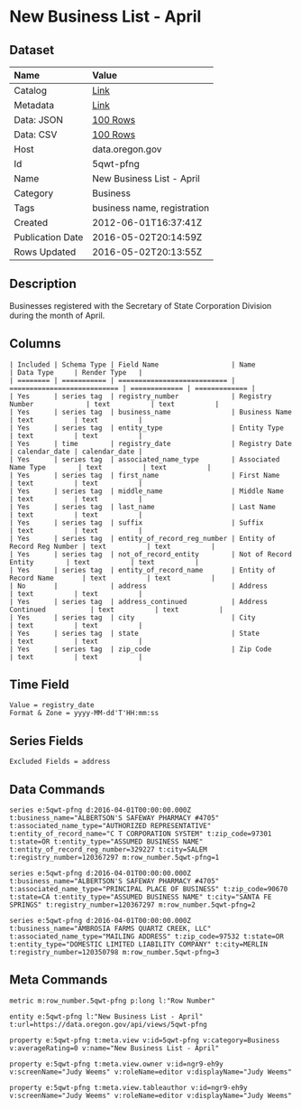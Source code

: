 # New Business List - April

## Dataset

| Name | Value |
| :--- | :---- |
| Catalog | [Link](https://catalog.data.gov/dataset/new-business-list-april-15445) |
| Metadata | [Link](https://data.oregon.gov/api/views/5qwt-pfng) |
| Data: JSON | [100 Rows](https://data.oregon.gov/api/views/5qwt-pfng/rows.json?max_rows=100) |
| Data: CSV | [100 Rows](https://data.oregon.gov/api/views/5qwt-pfng/rows.csv?max_rows=100) |
| Host | data.oregon.gov |
| Id | 5qwt-pfng |
| Name | New Business List - April |
| Category | Business |
| Tags | business name, registration |
| Created | 2012-06-01T16:37:41Z |
| Publication Date | 2016-05-02T20:14:59Z |
| Rows Updated | 2016-05-02T20:13:55Z |

## Description

Businesses registered with the Secretary of State Corporation Division during the month of April.

## Columns

```ls
| Included | Schema Type | Field Name                  | Name                        | Data Type     | Render Type   |
| ======== | =========== | =========================== | =========================== | ============= | ============= |
| Yes      | series tag  | registry_number             | Registry Number             | text          | text          |
| Yes      | series tag  | business_name               | Business Name               | text          | text          |
| Yes      | series tag  | entity_type                 | Entity Type                 | text          | text          |
| Yes      | time        | registry_date               | Registry Date               | calendar_date | calendar_date |
| Yes      | series tag  | associated_name_type        | Associated Name Type        | text          | text          |
| Yes      | series tag  | first_name                  | First Name                  | text          | text          |
| Yes      | series tag  | middle_name                 | Middle Name                 | text          | text          |
| Yes      | series tag  | last_name                   | Last Name                   | text          | text          |
| Yes      | series tag  | suffix                      | Suffix                      | text          | text          |
| Yes      | series tag  | entity_of_record_reg_number | Entity of Record Reg Number | text          | text          |
| Yes      | series tag  | not_of_record_entity        | Not of Record Entity        | text          | text          |
| Yes      | series tag  | entity_of_record_name       | Entity of Record Name       | text          | text          |
| No       |             | address                     | Address                     | text          | text          |
| Yes      | series tag  | address_continued           | Address Continued           | text          | text          |
| Yes      | series tag  | city                        | City                        | text          | text          |
| Yes      | series tag  | state                       | State                       | text          | text          |
| Yes      | series tag  | zip_code                    | Zip Code                    | text          | text          |
```

## Time Field

```ls
Value = registry_date
Format & Zone = yyyy-MM-dd'T'HH:mm:ss
```

## Series Fields

```ls
Excluded Fields = address
```

## Data Commands

```ls
series e:5qwt-pfng d:2016-04-01T00:00:00.000Z t:business_name="ALBERTSON'S SAFEWAY PHARMACY #4705" t:associated_name_type="AUTHORIZED REPRESENTATIVE" t:entity_of_record_name="C T CORPORATION SYSTEM" t:zip_code=97301 t:state=OR t:entity_type="ASSUMED BUSINESS NAME" t:entity_of_record_reg_number=329227 t:city=SALEM t:registry_number=120367297 m:row_number.5qwt-pfng=1

series e:5qwt-pfng d:2016-04-01T00:00:00.000Z t:business_name="ALBERTSON'S SAFEWAY PHARMACY #4705" t:associated_name_type="PRINCIPAL PLACE OF BUSINESS" t:zip_code=90670 t:state=CA t:entity_type="ASSUMED BUSINESS NAME" t:city="SANTA FE SPRINGS" t:registry_number=120367297 m:row_number.5qwt-pfng=2

series e:5qwt-pfng d:2016-04-01T00:00:00.000Z t:business_name="AMBROSIA FARMS QUARTZ CREEK, LLC" t:associated_name_type="MAILING ADDRESS" t:zip_code=97532 t:state=OR t:entity_type="DOMESTIC LIMITED LIABILITY COMPANY" t:city=MERLIN t:registry_number=120350798 m:row_number.5qwt-pfng=3
```

## Meta Commands

```ls
metric m:row_number.5qwt-pfng p:long l:"Row Number"

entity e:5qwt-pfng l:"New Business List - April" t:url=https://data.oregon.gov/api/views/5qwt-pfng

property e:5qwt-pfng t:meta.view v:id=5qwt-pfng v:category=Business v:averageRating=0 v:name="New Business List - April"

property e:5qwt-pfng t:meta.view.owner v:id=ngr9-eh9y v:screenName="Judy Weems" v:roleName=editor v:displayName="Judy Weems"

property e:5qwt-pfng t:meta.view.tableauthor v:id=ngr9-eh9y v:screenName="Judy Weems" v:roleName=editor v:displayName="Judy Weems"
```